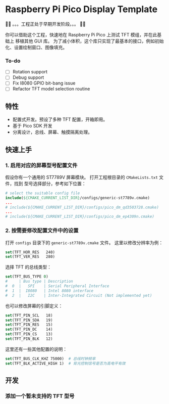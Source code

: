 # Raspberry Pi Pico Display Template

🚧🚧 。。。工程正处于早期开发阶段。。。 🚧🚧

你可以借助这个工程，快速地在 Raspberry Pi Pico 上测试 TFT 模组，并在此基础上
移植其他 GUI 库。 为了减小体积，这个库只实现了最基本的接口，例如初始化、设置绘制窗口、图像填充。

### To-do

- [ ] Rotation support
- [ ] Debug support
- [ ] Fix I8080 GPIO bit-bang issue
- [ ] Refactor TFT model selection routine

## 特性

- 配置式开发。预设了多种 TFT 配置，开箱即用。
- 基于 Pico SDK 开发
- 分离设计，总线、屏幕、触摸隔离处理。

## 快速上手

### 1. 启用对应的屏幕型号配置文件

假设你有一个通用的 ST7789V 屏幕模块。 打开工程根目录的 `CMakeLists.txt` 文件，找到
型号选择部分，参考如下位置：
```cmake
# select the suitable config file
include(${CMAKE_CURRENT_LIST_DIR}/configs/generic-st7789v.cmake)
...
# include(${CMAKE_CURRENT_LIST_DIR}/configs/pico_dm_qd3503728.cmake)
...
# include(${CMAKE_CURRENT_LIST_DIR}/configs/pico_dm_ep4309n.cmake)
```

### 2. 按需要修改配置文件中的设置

打开 `configs` 目录下的 `generic-st7789v.cmake` 文件。 这里以修改分辨率为例：

```cmake
set(TFT_HOR_RES   240)
set(TFT_VER_RES   280)
```

选择 TFT 的总线类型：
```cmake
set(TFT_BUS_TYPE 0)
#     | Bus type | Description
#  0  |   SPI    | Serial Peripheral Interface
#  1  |  I8080   | Intel 8080 interface
#  2  |   I2C    | Inter-Integrated Circuit (Not implemented yet)
```

也可以修改屏幕的引脚定义：
```cmake
set(TFT_PIN_SCL   18)
set(TFT_PIN_SDA   19)
set(TFT_PIN_RES   15)
set(TFT_PIN_DC    14)
set(TFT_PIN_CS    13)
set(TFT_PIN_BLK   12)
```

这里还有一些其他配置的说明：
```cmake
set(TFT_BUS_CLK_KHZ 75000)  # 总线时钟频率
set(TFT_BLK_ACTIVE_HIGH 1)  # 背光控制信号是否为高电平有效
```

## 开发

### 添加一个暂未支持的 TFT 型号
